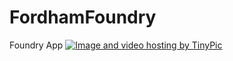 # FordhamFoundry
Foundry App
<a href="http://tinypic.com?ref=51d5p1" target="_blank"><img src="http://i67.tinypic.com/51d5p1.png" border="0" alt="Image and video hosting by TinyPic"></a> 
